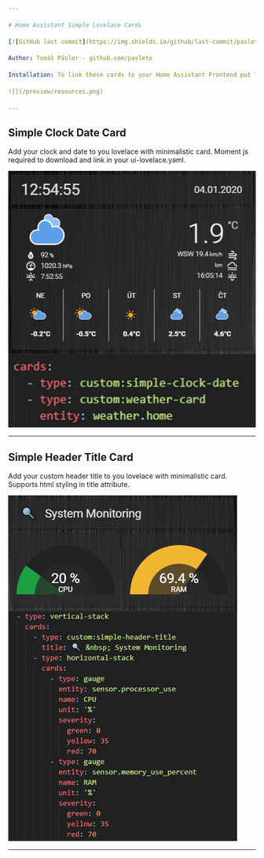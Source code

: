 ```yaml
---

# Home Assistant Simple Lovelace Cards

[![GitHub last commit](https://img.shields.io/github/last-commit/pasleto/simple-lovelace-cards.svg)](https://github.com/pasleto/simple-lovelace-cards/commits)

Author: Tomáš Pásler - github.com/pasleto

Installation: To link these cards to your Home Assistant Frontend put links for these files in your ui-lovelace.yaml

![](/preview/resources.png)

---
```


## Simple Clock Date Card

Add your clock and date to you lovelace with minimalistic card. Moment js required to download and link in your ui-lovelace.yaml.

![](/preview/simple-clock-date.png)

---

## Simple Header Title Card

Add your custom header title to you lovelace with minimalistic card. Supports html styling in title attribute.

![](/preview/simple-header-title.png)

---
